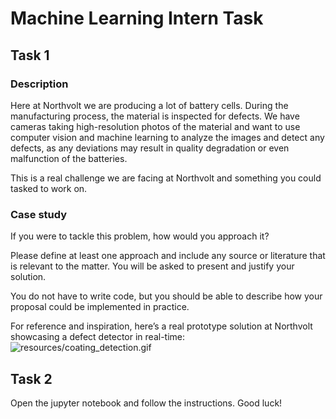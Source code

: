 # Machine Learning Intern Task

## Task 1

### Description
Here at Northvolt we are producing a lot of battery cells. During the manufacturing process, the material is inspected for defects. We have cameras taking high-resolution photos of the material and want to use computer vision and machine learning to analyze the images and detect any defects, as any deviations may result in quality degradation or even malfunction of the batteries.

This is a real challenge we are facing at Northvolt and something you could tasked to work on.


### Case study
If you were to tackle this problem, how would you approach it? 

Please define at least one approach and include any source or literature that is relevant to the matter. You will be asked to present and justify your solution.

You do not have to write code, but you should be able to describe how your proposal could be implemented in practice.

For reference and inspiration, here’s a real prototype solution at Northvolt showcasing a defect detector in real-time:
![resources/coating_detection.gif](resources/coating_detection.gif)

## Task 2

Open the jupyter notebook and follow the instructions. Good luck!
